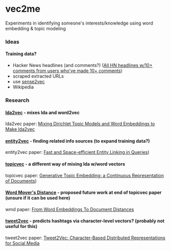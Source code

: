 # vec2me
Experiments in identifying someone's interests/knowledge using word embedding &amp; topic modeling

### Ideas



#### Training data?
- Hacker News headlines (and comments?) ([All HN headlines w/10+ comments from users who've made 10+ comments](https://zenodo.org/record/45901))
- scraped extracted URLs
- use [sense2vec](https://github.com/spacy-io/sense2vec)
- Wikipedia
 


### Research

#### [lda2vec](https://github.com/cemoody/lda2vec) - mixes lda and word2vec
lda2vec paper: [Mixing Dirichlet Topic Models and Word Embeddings to Make lda2vec](https://arxiv.org/pdf/1605.02019v1.pdf)

#### [entity2vec](https://github.com/ot/entity2vec) - finding related info sources (to expand training data?)
entity2vec paper: [Fast and Space-efficient Entity Linking in Queries](www.di.unipi.it/~ottavian/files/wsdm15_fel.pdf))

#### [topicvec](https://github.com/askerlee/topicvec) - a different way of mixing lda w/word vectors
topicvec paper: [Generative Topic Embedding: a Continuous Representation of Documents](https://arxiv.org/pdf/1606.02979v2))

#### [Word Mover's Distance](https://github.com/mkusner/wmd) - proposed future work at end of topicvec paper (unsure if it can be used here)
wmd paper: [From Word Embeddings To Document Distances](http://jmlr.org/proceedings/papers/v37/kusnerb15.pdf) 

#### [tweet2vec](https://github.com/bdhingra/tweet2vec) - predicts hashtags via character-level vectors? (probably not useful for this)
tweet2vec paper: [Tweet2Vec: Character-Based Distributed Representations for Social Media](https://arxiv.org/abs/1605.03481)
